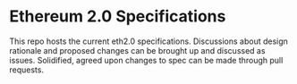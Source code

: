 # Ethereum 2.0 Specifications

This repo hosts the current eth2.0 specifications. Discussions about design rationale and proposed changes can be brought up and discussed as issues. Solidified, agreed upon changes to spec can be made through pull requests. 
